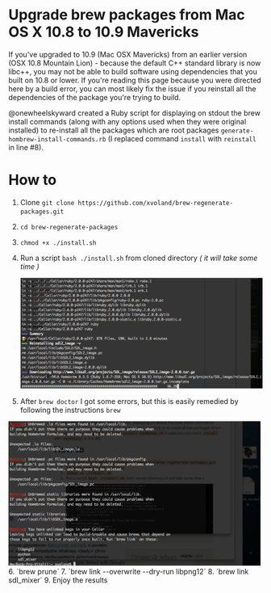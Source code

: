 # Upgrade brew packages from Mac OS X 10.8 to 10.9 Mavericks

If you've upgraded to 10.9 (Mac OSX Mavericks) from an earlier version (OSX 10.8 Mountain Lion) - because the default C++ standard library is now libc++, you may not be able to build software using dependencies that you built on 10.8 or lower. If you're reading this page because you were directed here by a build error, you can most likely fix the issue if you reinstall all the dependencies of the package you're trying to build.

@onewheelskyward created a Ruby script for displaying on stdout the brew install commands (along with any options used when they were original installed) to re-install all the packages which are root packages `generate-hombrew-install-commands.rb` (I replaced command `install` with `reinstall` in line #8).


# How to

1. Clone `git clone https://github.com/xvoland/brew-regenerate-packages.git`
2. `cd brew-regenerate-packages`
3. `chmod +x ./install.sh`
4. Run a script `bash ./install.sh` from cloned directory
	_( it will take some time )_

	<img src="brew.png" alt="console" style="width: 500px;"/>
5. After `brew doctor` I got some errors, but this is easily remedied by following the instructions `brew`
<img src="brew2.png" alt="console" style="width: 500px;"/>
6. `brew prune`
7. `brew link --overwrite --dry-run libpng12`
8. `brew link sdl_mixer`
9. Enjoy the results


